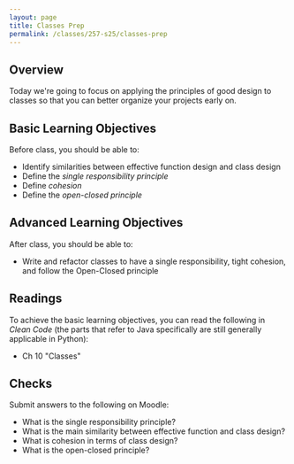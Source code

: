 ```yaml
---
layout: page
title: Classes Prep
permalink: /classes/257-s25/classes-prep
---
```


## Overview
Today we're going to focus on applying the principles of good design to classes so that you can better organize your projects early on.

## Basic Learning Objectives
Before class, you should be able to:
* Identify similarities between effective function design and class design
* Define the *single responsibility principle*
* Define *cohesion*
* Define the *open-closed principle*

## Advanced Learning Objectives
After class, you should be able to:
* Write and refactor classes to have a single responsibility, tight cohesion, and follow the Open-Closed principle

## Readings
To achieve the basic learning objectives, you can read the following in *Clean Code* (the parts that refer to Java specifically are still generally applicable in Python):
* Ch 10 "Classes"

## Checks
Submit answers to the following on Moodle:
* What is the single responsibility principle?
* What is the main similarity between effective function and class design?
* What is cohesion in terms of class design?
* What is the open-closed principle?